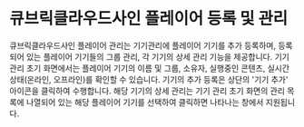 # 큐브릭클라우드사인 플레이어 등록 및 관리

큐브릭클라우드사인 플레이어 관리는 기기관리에 플레이어 기기를 추가 등록하며, 등록되어 있는 플레이어 기기들의 그룹 관리, 각 기기의 상세 관리 기능을 제공합니다. 기기 관리 초기 화면에서는 플레이어 기기의 이름 및 그룹, 소유자, 실행중인 콘텐츠, 실시간 상태\(온라인, 오프라인\)를 확인할 수 있습니다. 기기의 추가 등록은 상단의 '기기 추가' 아이콘을 클릭하여 수행합니다. 해당 기기의 상세 관리는 기기 관리 초기 화면의 관리 목록에 나열되어 있는 해당 플레이어 기기를 선택하여 클릭하면 나타나는 창에서 지원됩니다.

